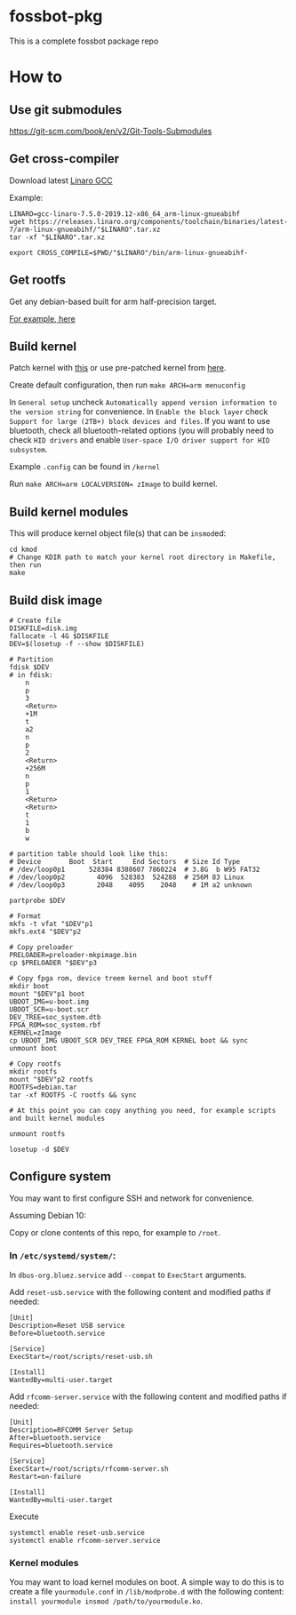 # fossbot-pkg

This is a complete fossbot package repo

# How to

## Use git submodules

https://git-scm.com/book/en/v2/Git-Tools-Submodules

## Get cross-compiler

Download latest [Linaro GCC](https://releases.linaro.org/components/toolchain/binaries/latest-7/arm-linux-gnueabihf/)

Example:
```
LINARO=gcc-linaro-7.5.0-2019.12-x86_64_arm-linux-gnueabihf
wget https://releases.linaro.org/components/toolchain/binaries/latest-7/arm-linux-gnueabihf/"$LINARO".tar.xz
tar -xf "$LINARO".tar.xz

export CROSS_COMPILE=$PWD/"$LINARO"/bin/arm-linux-gnueabihf-
```

## Get rootfs

Get any debian-based built for arm half-precision target.

[For example, here](https://rcn-ee.com/rootfs/eewiki/minfs/)

## Build kernel

Patch kernel with [this](https://git.kernel.org/pub/scm/linux/kernel/git/linusw/linux-pinctrl.git) or use pre-patched kernel from [here](https://gitlab.com/GuzTech/linux_socfpga).

Create default configuration, then run ```make ARCH=arm menuconfig```

In ```General setup``` uncheck ```Automatically append version information to the version string``` for convenience. In ```Enable the block layer``` check ```Support for large (2TB+) block devices and files```. If you want to use bluetooth, check all bluetooth-related options (you will probably need to check ```HID drivers``` and enable ```User-space I/O driver support for HID subsystem```.

Example ```.config``` can be found in ```/kernel```

Run ```make ARCH=arm LOCALVERSION= zImage``` to build kernel.

## Build kernel modules

This will produce kernel object file(s) that can be ```insmod```ed:

```shell
cd kmod
# Change KDIR path to match your kernel root directory in Makefile, then run
make
```

## Build disk image

```shell
# Create file
DISKFILE=disk.img
fallocate -l 4G $DISKFILE
DEV=$(losetup -f --show $DISKFILE)

# Partition
fdisk $DEV
# in fdisk:
	n
	p
	3
	<Return>
	+1M
	t
	a2
	n
	p
	2
	<Return>
	+256M
	n
	p
	1
	<Return>
	<Return>
	t
	1
	b
	w
	
# partition table should look like this:
# Device       Boot  Start     End Sectors  # Size Id Type
# /dev/loop0p1      528384 8388607 7860224  # 3.8G  b W95 FAT32
# /dev/loop0p2        4096  528383  524288  # 256M 83 Linux
# /dev/loop0p3        2048    4095    2048    # 1M a2 unknown

partprobe $DEV

# Format
mkfs -t vfat "$DEV"p1
mkfs.ext4 "$DEV"p2

# Copy preloader
PRELOADER=preloader-mkpimage.bin
cp $PRELOADER "$DEV"p3

# Copy fpga rom, device treem kernel and boot stuff
mkdir boot
mount "$DEV"p1 boot
UBOOT_IMG=u-boot.img
UBOOT_SCR=u-boot.scr
DEV_TREE=soc_system.dtb
FPGA_ROM=soc_system.rbf
KERNEL=zImage
cp UBOOT_IMG UBOOT_SCR DEV_TREE FPGA_ROM KERNEL boot && sync
unmount boot

# Copy rootfs
mkdir rootfs
mount "$DEV"p2 rootfs
ROOTFS=debian.tar
tar -xf ROOTFS -C rootfs && sync

# At this point you can copy anything you need, for example scripts and built kernel modules

unmount rootfs

losetup -d $DEV
```

## Configure system

You may want to first configure SSH and network for convenience.

Assuming Debian 10:

Copy or clone contents of this repo, for example to ```/root```.

### In ```/etc/systemd/system/```:

In ```dbus-org.bluez.service``` add ```--compat``` to ```ExecStart``` arguments.

Add ```reset-usb.service``` with the following content and modified paths if needed:

```
[Unit]
Description=Reset USB service
Before=bluetooth.service

[Service]
ExecStart=/root/scripts/reset-usb.sh

[Install]
WantedBy=multi-user.target
```

Add ```rfcomm-server.service``` with the following content and modified paths if needed:

```
[Unit]
Description=RFCOMM Server Setup
After=bluetooth.service
Requires=bluetooth.service

[Service]
ExecStart=/root/scripts/rfcomm-server.sh
Restart=on-failure

[Install]
WantedBy=multi-user.target
```

Execute

```
systemctl enable reset-usb.service
systemctl enable rfcomm-server.service
```

### Kernel modules

You may want to load kernel modules on boot. A simple way to do this is to create a file ```yourmodule.conf``` in ```/lib/modprobe.d``` with the following content: ```install yourmodule insmod /path/to/yourmodule.ko```.
